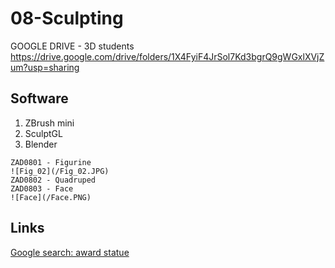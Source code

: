 # 08-Sculpting

GOOGLE DRIVE - 3D students https://drive.google.com/drive/folders/1X4FyiF4JrSol7Kd3bgrQ9gWGxlXVjZum?usp=sharing

## Software

1. ZBrush mini
2. SculptGL
3. Blender

```
ZAD0801 - Figurine
![Fig_02](/Fig_02.JPG)
ZAD0802 - Quadruped
ZAD0803 - Face
![Face](/Face.PNG)
```
## Links
[Google search: award statue](https://www.google.com/search?q=award+statue&sxsrf=ALeKk01eglVl2bgyZYRaExRRfTQ1AbSK0A:1610147544894&source=lnms&tbm=isch&sa=X&ved=2ahUKEwi62suDu43uAhVIw4sKHXqeBkAQ_AUoAXoECBgQAw&biw=1376&bih=858#imgrc=aRxZCdvwzNMmNM)
